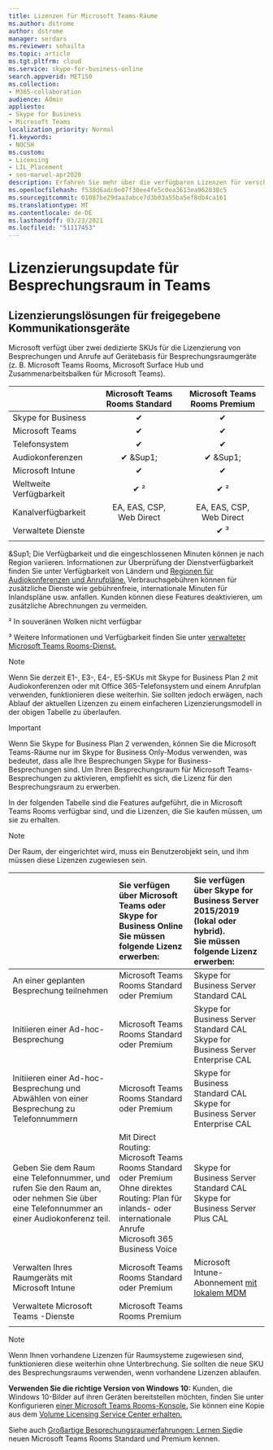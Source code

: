 ```yaml
---
title: Lizenzen für Microsoft Teams-Räume
ms.author: dstrome
author: dstrome
manager: serdars
ms.reviewer: sohailta
ms.topic: article
ms.tgt.pltfrm: cloud
ms.service: skype-for-business-online
search.appverid: MET150
ms.collection:
- M365-collaboration
audience: Admin
appliesto:
- Skype for Business
- Microsoft Teams
localization_priority: Normal
f1.keywords:
- NOCSH
ms.custom:
- Licensing
- LIL_Placement
- seo-marvel-apr2020
description: Erfahren Sie mehr über die verfügbaren Lizenzen für verschiedene Arten von Anruf- und Besprechungsfeatures in Microsoft Teams Rooms.
ms.openlocfilehash: f538d6adc0e07f30ee4fe5c0ea3613ea962838c5
ms.sourcegitcommit: 01087be29daa3abce7d3b03a55ba5ef8db4ca161
ms.translationtype: MT
ms.contentlocale: de-DE
ms.lasthandoff: 03/23/2021
ms.locfileid: "51117453"
---
```

# <a name="teams-meeting-room-licensing-update"></a>Lizenzierungsupdate für Besprechungsraum in Teams

## <a name="licensing-solutions-for-shared-communication-devices"></a>Lizenzierungslösungen für freigegebene Kommunikationsgeräte

Microsoft verfügt über zwei dedizierte SKUs für die Lizenzierung von Besprechungen und Anrufe auf Gerätebasis für Besprechungsraumgeräte (z. B. Microsoft Teams Rooms, Microsoft Surface Hub und Zusammenarbeitsbalken für Microsoft Teams).

||Microsoft Teams Rooms Standard |Microsoft Teams Rooms Premium |
|:--- |:---: |:---: |
|Skype for Business |&#x2714;| &#x2714;|
|Microsoft Teams|  &#x2714;|  &#x2714;|
|Telefonsystem|  &#x2714;|  &#x2714;|
|Audiokonferenzen|&#x2714; &Sup1;|&#x2714; &Sup1;|
|Microsoft Intune|&#x2714;|&#x2714;|  
|Weltweite Verfügbarkeit | &#x2714; &sup2;| &#x2714; &sup2;|
|Kanalverfügbarkeit | EA, EAS, CSP, <br/>Web Direct | EA, EAS, CSP, <br/>Web Direct |
|Verwaltete Dienste | | &#x2714; &sup3;|
| | | |

&Sup1; Die Verfügbarkeit und die eingeschlossenen Minuten können je nach Region variieren. Informationen zur Überprüfung der Dienstverfügbarkeit finden Sie unter Verfügbarkeit von Ländern und [Regionen für Audiokonferenzen und Anrufpläne.](/microsoftteams/country-and-region-availability-for-audio-conferencing-and-calling-plans) Verbrauchsgebühren können für zusätzliche Dienste wie gebührenfreie, internationale Minuten für Inlandspläne usw. anfallen. Kunden können diese Features deaktivieren, um zusätzliche Abrechnungen zu vermeiden.  

&sup2; In souveränen Wolken nicht verfügbar  

&sup3; Weitere Informationen und Verfügbarkeit finden Sie unter [verwalteter Microsoft Teams Rooms-Dienst.](microsoft-teams-rooms-premium.md)

> [!NOTE]
> Wenn Sie derzeit E1-, E3-, E4-, E5-SKUs mit Skype for Business Plan 2 mit Audiokonferenzen oder mit Office 365-Telefonsystem und einem Anrufplan verwenden, funktionieren diese weiterhin. Sie sollten jedoch erwägen, nach Ablauf der aktuellen Lizenzen zu einem einfacheren Lizenzierungsmodell in der obigen Tabelle zu überlaufen.

> [!IMPORTANT]
> Wenn Sie Skype for Business Plan 2 verwenden, können Sie die Microsoft Teams-Räume nur im Skype for Business Only-Modus verwenden, was bedeutet, dass alle Ihre Besprechungen Skype for Business-Besprechungen sind. Um Ihren Besprechungsraum für Microsoft Teams-Besprechungen zu aktivieren, empfiehlt es sich, die Lizenz für den Besprechungsraum zu erwerben. 

In der folgenden Tabelle sind die Features aufgeführt, die in Microsoft Teams Rooms verfügbar sind, und die Lizenzen, die Sie kaufen müssen, um sie zu erhalten.
  
> [!NOTE]
> Der Raum, der eingerichtet wird, muss ein Benutzerobjekt sein, und ihm müssen diese Lizenzen zugewiesen sein.

|  | Sie verfügen über Microsoft Teams oder Skype for Business Online <br/> Sie müssen folgende Lizenz erwerben:   |Sie verfügen über Skype for Business Server 2015/2019 (lokal oder hybrid). <br/> Sie müssen folgende Lizenz erwerben:|
|:-----|:-----|:-----|
|An einer geplanten Besprechung teilnehmen  | Microsoft Teams Rooms Standard oder Premium  |Skype for Business Server Standard CAL  |
|Initiieren einer Ad-hoc-Besprechung | Microsoft Teams Rooms Standard oder Premium  |Skype for Business Server Standard CAL  <br/> Skype for Business Server Enterprise CAL|
|Initiieren einer Ad-hoc-Besprechung und Abwählen von einer Besprechung zu Telefonnummern |  Microsoft Teams Rooms Standard oder Premium |Skype for Business Standard CAL  <br/> Skype for Business Server Enterprise CAL|
|Geben Sie dem Raum eine Telefonnummer, und rufen Sie den Raum an, oder nehmen Sie über eine Telefonnummer an einer Audiokonferenz teil.  | Mit Direct Routing: Microsoft Teams Rooms Standard oder Premium<br/>Ohne direktes Routing: Plan für inlands- oder internationale Anrufe<br/>Microsoft 365 Business Voice  |Skype for Business Server Standard CAL  <br/> Skype for Business Server Plus CAL  |
|Verwalten Ihres Raumgeräts mit Microsoft Intune |Microsoft Teams Rooms Standard oder Premium  |Microsoft Intune-Abonnement [mit lokalem MDM](/configmgr/mdm/plan-design/plan-on-premises-mdm) |
|Verwaltete Microsoft Teams -Dienste | Microsoft Teams Rooms Premium ||
| |||

> [!NOTE]
> Wenn Ihnen vorhandene Lizenzen für Raumsysteme zugewiesen sind, funktionieren diese weiterhin ohne Unterbrechung. Sie sollten die neue SKU des Besprechungsraums verwenden, wenn vorhandene Lizenzen ablaufen.  

 **Verwenden Sie die richtige Version von Windows 10:** Kunden, die Windows 10-Bilder auf ihren Geräten bereitstellen möchten, finden Sie unter Konfigurieren [einer Microsoft Teams Rooms-Konsole.](./console.md) Sie können eine Kopie aus dem [Volume Licensing Service Center erhalten.](https://www.microsoft.com/Licensing/servicecenter/) 
 
 Siehe auch [Großartige Besprechungsraumerfahrungen: Lernen Sie](https://www.microsoft.com/microsoft-365/blog/2020/07/21/microsoft-teams-meetings-hybrid-workplace-options/)die neuen Microsoft Teams Rooms Standard und Premium kennen.